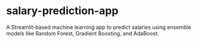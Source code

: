 # salary-prediction-app
A Streamlit-based machine learning app to predict salaries using ensemble models like Random Forest, Gradient Boosting, and AdaBoost.
